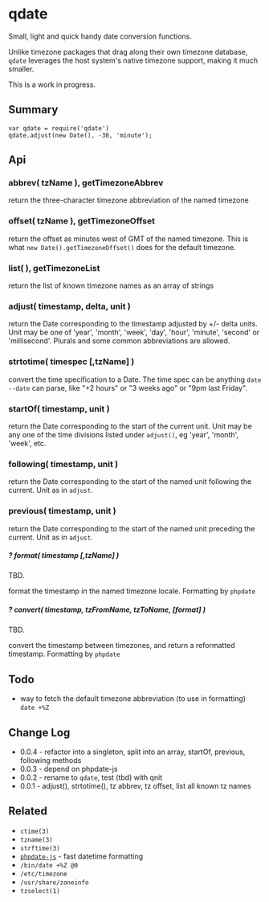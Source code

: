 qdate
=====

Small, light and quick handy date conversion functions.

Unlike timezone packages that drag along their own timezone database, `qdate`
leverages the host system's native timezone support, making it much smaller.

This is a work in progress.


Summary
-------

    var qdate = require('qdate')
    qdate.adjust(new Date(), -30, 'minute');


Api
---

### abbrev( tzName ), getTimezoneAbbrev

return the three-character timezone abbreviation of the named timezone

### offset( tzName ), getTimezoneOffset

return the offset as minutes west of GMT of the named timezone.  This is what
`new Date().getTimezoneOffset()` does for the default timezone.

### list( ), getTimezoneList

return the list of known timezone names as an array of strings

### adjust( timestamp, delta, unit )

return the Date corresponding to the timestamp adjusted by +/- delta units.  Unit
may be one of 'year', 'month', 'week', 'day', 'hour', 'minute', 'second' or
'millisecond'.  Plurals and some common abbreviations are allowed.

### strtotime( timespec [,tzName] )

convert the time specification to a Date.  The time spec can be anything `date
--date` can parse, like "+2 hours" or "3 weeks ago" or "9pm last Friday".

### startOf( timestamp, unit )

return the Date corresponding to the start of the current unit.  Unit may be any
one of the time divisions listed under `adjust()`, eg 'year', 'month', 'week',
etc.

### following( timestamp, unit )

return the Date corresponding to the start of the named unit following the current.
Unit as in `adjust`.

### previous( timestamp, unit ) 

return the Date corresponding to the start of the named unit preceding the current.
Unit as in `adjust`.

##### ? format( timestamp [,tzName] )

TBD.

format the timestamp in the named timezone locale.
Formatting by `phpdate`


##### ? convert( timestamp, tzFromName, tzToName, [format] )

TBD.

convert the timestamp between timezones, and return a reformatted timestamp.
Formatting by `phpdate`


Todo
----

- way to fetch the default timezone abbreviation (to use in formatting) `date +%Z`


Change Log
----------

- 0.0.4 - refactor into a singleton, split into an array, startOf, previous, following methods
- 0.0.3 - depend on phpdate-js
- 0.0.2 - rename to `qdate`, test (tbd) with qnit
- 0.0.1 - adjust(), strtotime(), tz abbrev, tz offset, list all known tz names

Related
-------

- `ctime(3)`
- `tzname(3)`
- `strftime(3)`
- [`phpdate-js`](https://github.com/andrasq/phpdate-js) - fast datetime formatting
- `/bin/date +%Z @0`
- `/etc/timezone`
- `/usr/share/zoneinfo`
- `tzselect(1)`
